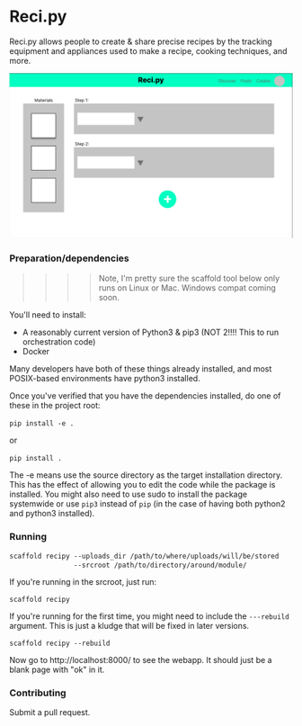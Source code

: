 # Reci.py

Reci.py allows people to create & share precise recipes by the tracking
equipment and appliances used to make a recipe, cooking techniques, and more.

![](mock.png)
### Preparation/dependencies

>>>> Note, I'm pretty sure the scaffold tool below only runs on Linux or Mac. Windows compat coming soon.

You'll need to install:

- A reasonably current version of Python3 & pip3 (NOT 2!!!! This to run orchestration code)
- Docker

Many developers have both of these things already installed, and most POSIX-based environments have python3 installed.

Once you've verified that you have the dependencies installed, do one of these in the project root:

`pip install -e .`

or

`pip install .`

The -e means use the source directory as the target installation directory. This has
the effect of allowing you to edit the code while the package is installed. You
might also need to use sudo to install the package systemwide or use `pip3` instead of `pip` (in the case of having both python2 and python3 installed).

### Running

    scaffold recipy --uploads_dir /path/to/where/uploads/will/be/stored
                    --srcroot /path/to/directory/around/module/

If you're running in the srcroot, just run:

    scaffold recipy

If you're running for the first time, you might need to include the `---rebuild` argument. This is just a kludge that will be fixed in later versions.

    scaffold recipy --rebuild

Now go to http://localhost:8000/ to see the webapp. It should just be a blank page with "ok" in it.


### Contributing

Submit a pull request.
